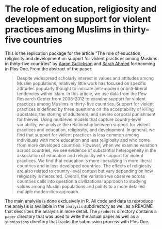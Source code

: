 # The role of education, religiosity and development on support for violent practices among Muslims in thirty-five countries

This is the replication package for the article "The role of education, religiosity and development on support for violent practices among Muslims in thirty-five countries" by [Aaron Gullickson](https://aarongullickson.netlify.app) and [Sarah Ahmed](https://sarahahmeduo.wixsite.com/main) forthcoming in Plos One. From the abstract of the paper:

> Despite widespread scholarly interest in values and attitudes among Muslim populations, relatively little work has focused on specific attitudes popularly thought to indicate anti-modern or anti-liberal tendencies within Islam. In this article, we use data from the Pew Research Center from 2008-2012 to examine support for violent practices among Muslims in thirty-five countries. Support for violent practices is defined by three questions on the acceptability of killing apostates, the stoning of adulterers, and severe corporal punishment for thieves. Using multilevel models that capture country-level variability, we analyze the relationship between support for violent practices and education, religiosity, and development. In general, we find that support for violent practices is less common among individuals with more education and less religiosity and who come from more developed countries. However, when we examine variation across countries, we see evidence of substantial heterogeneity in the association of education and religiosity with support for violent practices. We find that education is more liberalizing in more liberal countries and in less developed countries. The effects of religiosity are also related to country-level context but vary depending on how religiosity is measured. Overall, the variation we observe across countries calls into question a civilizational approach to studying values among Muslim populations and points to a more detailed multiple modernities approach.

The main analysis is done exclusively in R. All code and data to reproduce the analysis is available in the `analysis` subdirectory as well as a README that describes the analysis in more detail. The `products` directory contains a `paper` directory that was used to write the actual paper as well as a `submissions` directory that tracks the submission process with Plos One. 
